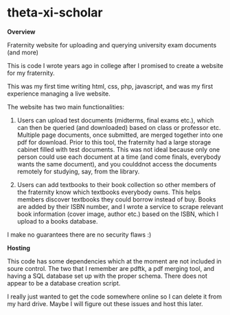 # theta-xi-scholar

<b>Overview</b>

Fraternity website for uploading and querying university exam documents (and more)

This is code I wrote years ago in college after I promised to create a website for my fraternity. 

This was my first time writing html, css, php, javascript, and was my first experience managing a live website.

The website has two main functionalities:

1. Users can upload test documents (midterms, final exams etc.), which can then be queried (and downloaded) based on class or professor etc. Multiple page documents, once submitted, are merged together into one pdf for download. Prior to this tool, the fraternity had a large storage cabinet filled with test documents. This was not ideal because only one person could use each document at a time (and come finals, everybody wants the same document), and you coulddnot access the documents remotely for studying, say, from the library.

2. Users can add textbooks to their book collection so other members of the fraternity know which textbooks everybody owns. This helps members discover textbooks they could borrow instead of buy. Books are added by their ISBN number, and I wrote a service to scrape relevant book information (cover image, author etc.) based on the ISBN, which I upload to a books database.

I make no guarantees there are no security flaws :)

<b>Hosting</b>

This code has some dependencies which at the moment are not included in soure control. The two that I remember are pdftk, a pdf merging tool, and having a SQL database set up with the proper schema. There does not appear to be a database creation script. 

I really just wanted to get the code somewhere online so I can delete it from my hard drive. Maybe I will figure out these issues and host this later.
